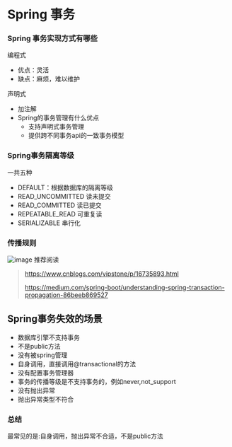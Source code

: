 
# Spring 事务
### Spring 事务实现方式有哪些
编程式
 - 优点：灵活
 - 缺点：麻烦，难以维护

声明式
 - 加注解
  - Spring的事务管理有什么优点  
    - 支持声明式事务管理  
    - 提供跨不同事务api的一致事务模型
### Spring事务隔离等级
一共五种
- DEFAULT：根据数据库的隔离等级
- READ_UNCOMMITTED 读未提交
- READ_COMMITTED 读已提交
- REPEATABLE_READ 可重复读
- SERIALIZABLE 串行化
### 传播规则
![image](https://img2023.cnblogs.com/blog/2504876/202309/2504876-20230918163510488-1360224008.png)
推荐阅读

>https://www.cnblogs.com/vipstone/p/16735893.html
>
>https://medium.com/spring-boot/understanding-spring-transaction-propagation-86beeb869527

## Spring事务失效的场景
- 数据库引擎不支持事务
- 不是public方法
- 没有被spring管理
- 自身调用，直接调用@transactional的方法
- 没有配置事务管理器
- 事务的传播等级是不支持事务的，例如never,not_support
- 没有抛出异常
- 抛出异常类型不符合
### 总结
最常见的是:自身调用，抛出异常不合适，不是public方法